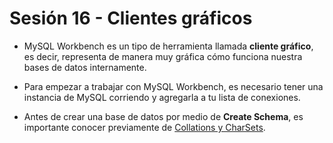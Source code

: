 # Sesión 16 - Clientes gráficos

* MySQL Workbench es un tipo de herramienta llamada **cliente gráfico**, es decir, representa de manera muy gráfica cómo funciona nuestra bases de datos internamente.

* Para empezar a trabajar con MySQL Workbench, es necesario tener una instancia de MySQL corriendo y agregarla a tu lista de conexiones.

* Antes de crear una base de datos por medio de **Create Schema**, es importante conocer previamente de [Collations y CharSets](https://blog.unreal4u.com/2012/08/sobre-collation-y-charset-en-mysql/ "Collation y CharSets").
